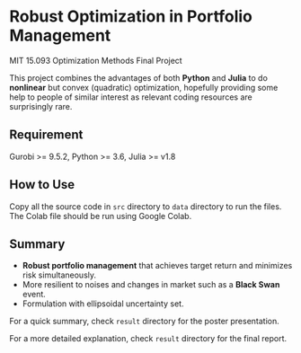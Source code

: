 # Robust Optimization in Portfolio Management
MIT 15.093 Optimization Methods Final Project

This project combines the advantages of both **Python** and **Julia** to do **nonlinear** but convex (quadratic) optimization, hopefully providing some help to people of similar interest as relevant coding resources are surprisingly rare.

## Requirement
Gurobi >= 9.5.2, Python >= 3.6, Julia >= v1.8

## How to Use
Copy all the source code in `src` directory to `data` directory to run the files. The Colab file should be run using Google Colab.

## Summary

- **Robust portfolio management** that achieves target return and minimizes risk simultaneously.
- More resilient to noises and changes in market such as a **Black Swan** event.
- Formulation with ellipsoidal uncertainty set.

For a quick summary, check `result` directory for the poster presentation.

For a more detailed explanation, check `result` directory for the final report.
